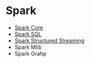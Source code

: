 # Spark

* [Spark Core](./spark-core)
* [Spark SQL](./spark-sql)
* [Spark Structured Streaming](./spark-structured-streaming)
* Spark Mlib
* Spark Grahp
